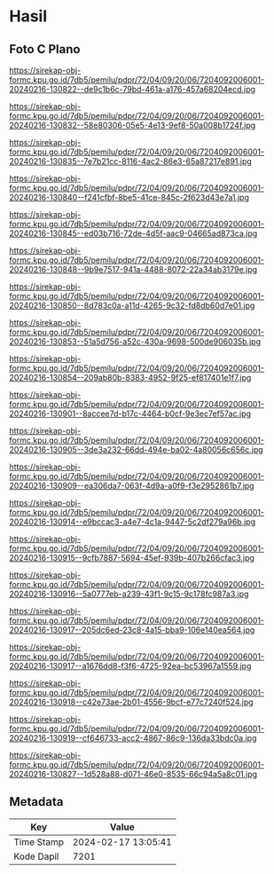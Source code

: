 # Hasil

## Foto C Plano

https://sirekap-obj-formc.kpu.go.id/7db5/pemilu/pdpr/72/04/09/20/06/7204092006001-20240216-130822--de9c1b6c-79bd-461a-a176-457a68204ecd.jpg

https://sirekap-obj-formc.kpu.go.id/7db5/pemilu/pdpr/72/04/09/20/06/7204092006001-20240216-130832--58e80306-05e5-4e13-9ef8-50a008b1724f.jpg

https://sirekap-obj-formc.kpu.go.id/7db5/pemilu/pdpr/72/04/09/20/06/7204092006001-20240216-130835--7e7b21cc-8116-4ac2-86e3-65a87217e891.jpg

https://sirekap-obj-formc.kpu.go.id/7db5/pemilu/pdpr/72/04/09/20/06/7204092006001-20240216-130840--f241cfbf-8be5-41ce-845c-2f623d43e7a1.jpg

https://sirekap-obj-formc.kpu.go.id/7db5/pemilu/pdpr/72/04/09/20/06/7204092006001-20240216-130845--ed03b716-72de-4d5f-aac9-04665ad873ca.jpg

https://sirekap-obj-formc.kpu.go.id/7db5/pemilu/pdpr/72/04/09/20/06/7204092006001-20240216-130848--9b9e7517-941a-4488-8072-22a34ab3179e.jpg

https://sirekap-obj-formc.kpu.go.id/7db5/pemilu/pdpr/72/04/09/20/06/7204092006001-20240216-130850--8d783c0a-a11d-4265-9c32-fd8db60d7e01.jpg

https://sirekap-obj-formc.kpu.go.id/7db5/pemilu/pdpr/72/04/09/20/06/7204092006001-20240216-130853--51a5d756-a52c-430a-9698-500de906035b.jpg

https://sirekap-obj-formc.kpu.go.id/7db5/pemilu/pdpr/72/04/09/20/06/7204092006001-20240216-130854--209ab80b-8383-4952-9f25-ef817401e1f7.jpg

https://sirekap-obj-formc.kpu.go.id/7db5/pemilu/pdpr/72/04/09/20/06/7204092006001-20240216-130901--8accee7d-b17c-4464-b0cf-9e3ec7ef57ac.jpg

https://sirekap-obj-formc.kpu.go.id/7db5/pemilu/pdpr/72/04/09/20/06/7204092006001-20240216-130905--3de3a232-66dd-494e-ba02-4a80056c656c.jpg

https://sirekap-obj-formc.kpu.go.id/7db5/pemilu/pdpr/72/04/09/20/06/7204092006001-20240216-130909--ea306da7-063f-4d9a-a0f9-f3e2952861b7.jpg

https://sirekap-obj-formc.kpu.go.id/7db5/pemilu/pdpr/72/04/09/20/06/7204092006001-20240216-130914--e9bccac3-a4e7-4c1a-9447-5c2df279a96b.jpg

https://sirekap-obj-formc.kpu.go.id/7db5/pemilu/pdpr/72/04/09/20/06/7204092006001-20240216-130915--9cfb7887-5694-45ef-939b-407b266cfac3.jpg

https://sirekap-obj-formc.kpu.go.id/7db5/pemilu/pdpr/72/04/09/20/06/7204092006001-20240216-130916--5a0777eb-a239-43f1-9c15-9c178fc987a3.jpg

https://sirekap-obj-formc.kpu.go.id/7db5/pemilu/pdpr/72/04/09/20/06/7204092006001-20240216-130917--205dc6ed-23c8-4a15-bba9-106e140ea564.jpg

https://sirekap-obj-formc.kpu.go.id/7db5/pemilu/pdpr/72/04/09/20/06/7204092006001-20240216-130917--a1676dd8-f3f6-4725-92ea-bc53967a1559.jpg

https://sirekap-obj-formc.kpu.go.id/7db5/pemilu/pdpr/72/04/09/20/06/7204092006001-20240216-130918--c42e73ae-2b01-4556-9bcf-e77c7240f524.jpg

https://sirekap-obj-formc.kpu.go.id/7db5/pemilu/pdpr/72/04/09/20/06/7204092006001-20240216-130919--cf646733-acc2-4867-86c9-136da33bdc0a.jpg

https://sirekap-obj-formc.kpu.go.id/7db5/pemilu/pdpr/72/04/09/20/06/7204092006001-20240216-130827--1d528a88-d071-46e0-8535-66c94a5a8c01.jpg


## Metadata

| Key        | Value               |
| ---------- | ------------------- |
| Time Stamp | 2024-02-17 13:05:41 |
| Kode Dapil | 7201                |



